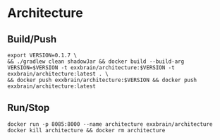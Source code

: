 # Architecture

## Build/Push
```shell script
export VERSION=0.1.7 \
&& ./gradlew clean shadowJar && docker build --build-arg VERSION=$VERSION -t exxbrain/architecture:$VERSION -t exxbrain/architecture:latest . \
&& docker push exxbrain/architecture:$VERSION && docker push exxbrain/architecture:latest 
```

## Run/Stop
```shell script
docker run -p 8085:8000 --name architecture exxbrain/architecture
docker kill architecture && docker rm architecture
```